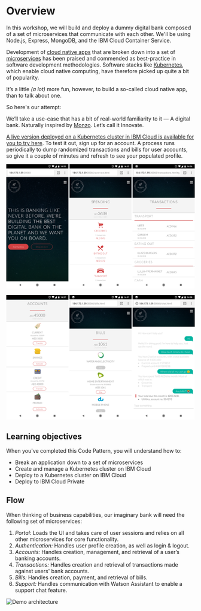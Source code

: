 # Overview

In this workshop, we will build and deploy a dummy digital bank composed of a set of microservices that communicate with each other. We'll be using Node.js, Express, MongoDB, and the IBM Cloud Container Service.

Development of [cloud native apps](https://www.cncf.io/blog/2017/05/15/developing-cloud-native-applications/) that are broken down into a set of [microservices](http://microservices.io/) has been praised and commended as best-practice in software development methodologies. Software stacks like [Kubernetes](https://kubernetes.io/), which enable cloud native computing, have therefore picked up quite a bit of popularity.

It’s a little _\(a lot\)_ more fun, however, to build a so-called cloud native app, than to talk about one.

So here's our attempt:

We’ll take a use-case that has a bit of real-world familiarity to it — A digital bank. Naturally inspired by [Monzo](http://monzo.com/). Let’s call it Innovate.

[A live version deployed on a Kubernetes cluster in IBM Cloud is available for you to try here](http://ibm.biz/digibank). To test it out, sign up for an account. A process runs periodically to dump randomized transactions and bills for user accounts, so give it a couple of minutes and refresh to see your populated profile.

![Screens](../.gitbook/assets/screens-1%20%282%29.png)

![Screens](../.gitbook/assets/screens-2%20%282%29.png)

## Learning objectives

When you've completed this Code Pattern, you will understand how to:

* Break an application down to a set of microservices
* Create and manage a Kubernetes cluster on IBM Cloud
* Deploy to a Kubernetes cluster on IBM Cloud
* Deploy to IBM Cloud Private

## Flow

When thinking of business capabilities, our imaginary bank will need the following set of microservices:

1. _Portal:_ Loads the UI and takes care of user sessions and relies on all other microservices for core functionality.
2. _Authentication:_ Handles user profile creation, as well as login & logout.
3. _Accounts:_ Handles creation, management, and retrieval of a user’s banking accounts.
4. _Transactions:_ Handles creation and retrieval of transactions made against users' bank accounts.
5. _Bills:_ Handles creation, payment, and retrieval of bills.
6. _Support:_ Handles communication with Watson Assistant to enable a support chat feature.

![Demo architecture](../.gitbook/assets/architecture.png)

